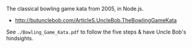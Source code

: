 The classical bowling game kata from 2005, in Node.js.

- <http://butunclebob.com/ArticleS.UncleBob.TheBowlingGameKata>

See `./Bowling_Game_Kata.pdf` to follow the five steps & have Uncle Bob's
hindsights.
